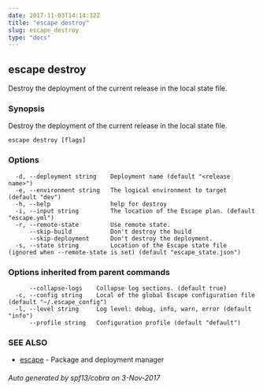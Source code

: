 ```yaml
---
date: 2017-11-03T14:14:32Z
title: "escape destroy"
slug: escape_destroy
type: "docs"
---
```

## escape destroy

Destroy the deployment of the current release in the local state file.

### Synopsis


Destroy the deployment of the current release in the local state file.

```
escape destroy [flags]
```

### Options

```
  -d, --deployment string    Deployment name (default "<release name>")
  -e, --environment string   The logical environment to target (default "dev")
  -h, --help                 help for destroy
  -i, --input string         The location of the Escape plan. (default "escape.yml")
  -r, --remote-state         Use remote state.
      --skip-build           Don't destroy the build
      --skip-deployment      Don't destroy the deployment.
  -s, --state string         Location of the Escape state file (ignored when --remote-state is set) (default "escape_state.json")
```

### Options inherited from parent commands

```
      --collapse-logs    Collapse log sections. (default true)
  -c, --config string    Local of the global Escape configuration file (default "~/.escape_config")
  -l, --level string     Log level: debug, info, warn, error (default "info")
      --profile string   Configuration profile (default "default")
```

### SEE ALSO
* [escape](../escape/)	 - Package and deployment manager

###### Auto generated by spf13/cobra on 3-Nov-2017
